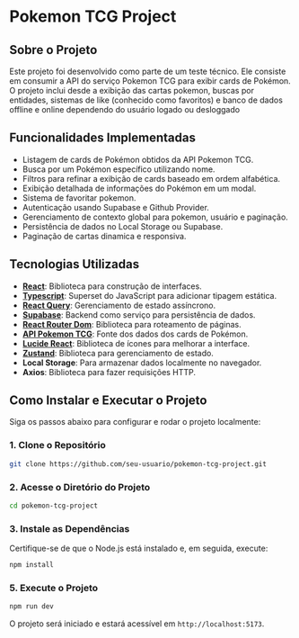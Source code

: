 # Pokemon TCG Project

## Sobre o Projeto

Este projeto foi desenvolvido como parte de um teste técnico. Ele consiste em consumir a API do serviço Pokemon TCG para exibir cards de Pokémon.
O projeto inclui desde a exibição das cartas pokemon, buscas por entidades, sistemas de like (conhecido como favoritos) e banco de dados offline e 
online dependendo do usuário logado ou desloggado

## Funcionalidades Implementadas

- Listagem de cards de Pokémon obtidos da API Pokemon TCG.
- Busca por um Pokémon específico utilizando nome.
- Filtros para refinar a exibição de cards baseado em ordem alfabética.
- Exibição detalhada de informações do Pokémon em um modal.
- Sistema de favoritar pokemon.
- Autenticação usando Supabase e Github Provider.
- Gerenciamento de contexto global para pokemon, usuário e paginação.
- Persistência de dados no Local Storage ou Supabase.
- Paginação de cartas dinamica e responsiva.

## Tecnologias Utilizadas

- [**React**](https://reactjs.org/): Biblioteca para construção de interfaces.
- [**Typescript**](https://www.typescriptlang.org/): Superset do JavaScript para adicionar tipagem estática.
- [**React Query**](https://react-query.tanstack.com/): Gerenciamento de estado assíncrono.
- [**Supabase**](https://supabase.com/): Backend como serviço para persistência de dados.
- [**React Router Dom**](https://reactrouter.com/): Biblioteca para roteamento de páginas.
- [**API Pokemon TCG**](https://pokemontcg.io/): Fonte dos dados dos cards de Pokémon.
- [**Lucide React**](https://lucide.dev/): Biblioteca de ícones para melhorar a interface.
- [**Zustand**](https://github.com/pmndrs/zustand): Biblioteca para gerenciamento de estado.
- **Local Storage**: Para armazenar dados localmente no navegador.
- **Axios**: Biblioteca para fazer requisições HTTP.

## Como Instalar e Executar o Projeto

Siga os passos abaixo para configurar e rodar o projeto localmente:

### 1. Clone o Repositório

```bash
git clone https://github.com/seu-usuario/pokemon-tcg-project.git
```

### 2. Acesse o Diretório do Projeto

```bash
cd pokemon-tcg-project
```

### 3. Instale as Dependências

Certifique-se de que o Node.js está instalado e, em seguida, execute:

```bash
npm install
```

### 5. Execute o Projeto

```bash
npm run dev
```

O projeto será iniciado e estará acessível em `http://localhost:5173`.
